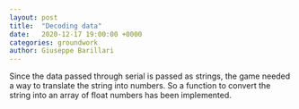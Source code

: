 ```yaml
---
layout: post
title:  "Decoding data"
date:   2020-12-17 19:00:00 +0000
categories: groundwork
author: Giuseppe Barillari
---
```


Since the data passed through serial is passed as strings, the game needed a way to translate the string into numbers. So a function to convert the string into an array of float numbers has been implemented.
